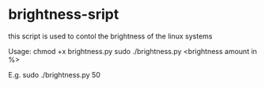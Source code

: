 # brightness-sript
this script is used to contol the brightness of the linux systems


Usage: 
        chmod +x brightness.py
        sudo ./brightness.py <brightness amount in %>

  E.g.
      sudo ./brightness.py 50
